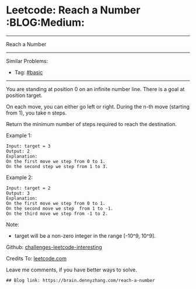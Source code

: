 # Leetcode: Reach a Number     :BLOG:Medium:


---

Reach a Number  

---

Similar Problems:  
-   Tag: [#basic](https://brain.dennyzhang.com/category/basic)

---

You are standing at position 0 on an infinite number line. There is a goal at position target.  

On each move, you can either go left or right. During the n-th move (starting from 1), you take n steps.  

Return the minimum number of steps required to reach the destination.  

Example 1:  

    Input: target = 3
    Output: 2
    Explanation:
    On the first move we step from 0 to 1.
    On the second step we step from 1 to 3.

Example 2:  

    Input: target = 2
    Output: 3
    Explanation:
    On the first move we step from 0 to 1.
    On the second move we step  from 1 to -1.
    On the third move we step from -1 to 2.

Note:  
-   target will be a non-zero integer in the range [-10^9, 10^9].

Github: [challenges-leetcode-interesting](https://github.com/DennyZhang/challenges-leetcode-interesting/tree/master/reach-a-number)  

Credits To: [leetcode.com](https://leetcode.com/problems/reach-a-number/description/)  

Leave me comments, if you have better ways to solve.  

    ## Blog link: https://brain.dennyzhang.com/reach-a-number